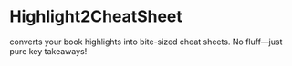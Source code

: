# Highlight2CheatSheet
converts your book highlights into bite-sized cheat sheets. No fluff—just pure key takeaways!
